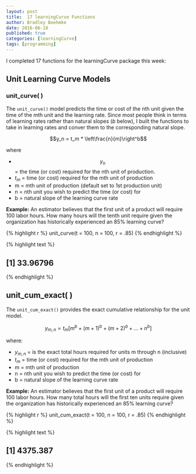 ```yaml
---
layout: post
title:  17 learningCurve Functions
author: Bradley Boehmke
date: 2016-06-18
published: true
categories: [learningCurve]
tags: [programming]
---
```


I completed 17 functions for the learningCurve package this week:

## Unit Learning Curve Models

### unit_curve( )
The `unit_curve()` model predicts the time or cost of the nth unit given the time of the mth unit and the learning rate. Since most people think in terms of learning rates rather than natural slopes (*b* below), I built the functions to take in learning rates and conver them to the corresponding natural slope.

$$y_n = t_m * \left\frac{n}{m}\right^b$$

where

- $$y_n$$ = the time (or cost) required for the nth unit of production.
- $t_{m}$ = time (or cost) required for the mth unit of production
- m = mth unit of production (default set to 1st production unit)
- n = nth unit you wish to predict the time (or cost) for
- b = natural slope of the learning curve rate



**Example:** An estimator believes that the first unit of a product will require 100 labor hours. How many hours will the tenth unit require given the organization has historically experienced an 85% learning curve?


{% highlight r %}
unit_curve(t = 100, n = 100, r = .85)
{% endhighlight %}



{% highlight text %}
## [1] 33.96796
{% endhighlight %}

## unit_cum_exact( )
The `unit_cum_exact()` provides the exact cumulative relationship for the unit model.

$$y_{m,n} = t_m[m^b + (m+1)^b + (m+2)^b + ... + n^b]$$

where:

- $y_{m,n}$ = is the exact total hours required for units m through n (inclusive)
- $t_m$ = time (or cost) required for the mth unit of production
- m = mth unit of production
- n = nth unit you wish to predict the time (or cost) for
- b = natural slope of the learning curve rate 

**Example:** An estimator believes that the first unit of a product will require 100 labor hours. How many total hours will the first ten units require given the organization has historically experienced an 85% learning curve?




{% highlight r %}
unit_cum_exact(t = 100, n = 100, r = .85)
{% endhighlight %}



{% highlight text %}
## [1] 4375.387
{% endhighlight %}

